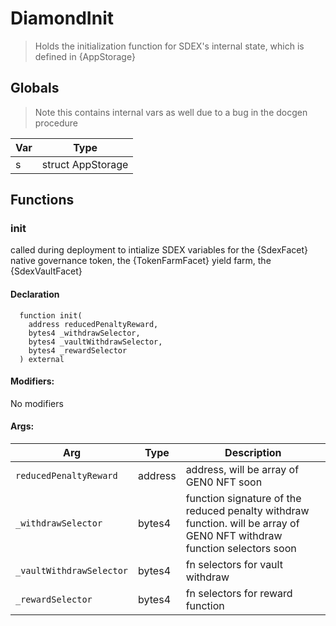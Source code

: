 
# DiamondInit



> Holds the initialization function for SDEX's internal state, which is defined in {AppStorage}

## Globals

> Note this contains internal vars as well due to a bug in the docgen procedure

| Var | Type |
| --- | --- |
| s | struct AppStorage |



## Functions

### init
called during deployment to intialize SDEX variables for the {SdexFacet} native governance token, the {TokenFarmFacet} yield farm, the {SdexVaultFacet}



#### Declaration
```solidity
  function init(
    address reducedPenaltyReward,
    bytes4 _withdrawSelector,
    bytes4 _vaultWithdrawSelector,
    bytes4 _rewardSelector
  ) external
```

#### Modifiers:
No modifiers

#### Args:
| Arg | Type | Description |
| --- | --- | --- |
|`reducedPenaltyReward` | address | address, will be array of GEN0 NFT soon 
|`_withdrawSelector` | bytes4 | function signature of the reduced penalty withdraw function.  will be array of GEN0 NFT withdraw function selectors soon
|`_vaultWithdrawSelector` | bytes4 | fn selectors for vault withdraw
|`_rewardSelector` | bytes4 | fn selectors for reward function



